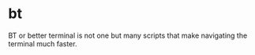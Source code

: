 # bt
BT or better terminal is not one but many scripts that make navigating the terminal much faster.
